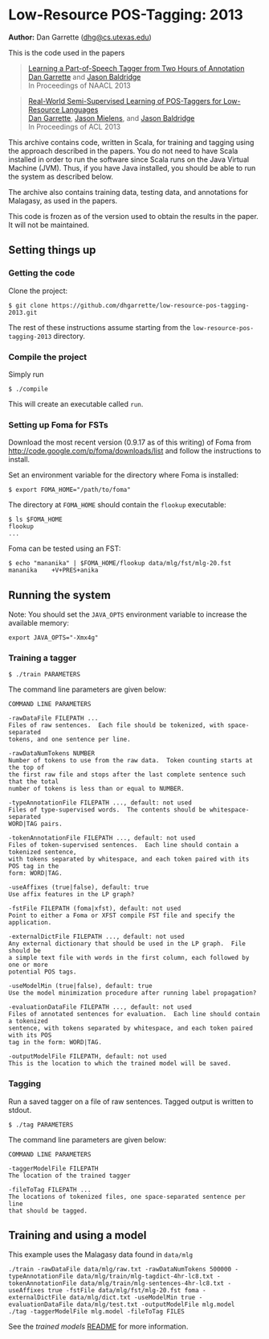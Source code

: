 [Dan Garrette]: http://cs.utexas.edu/~dhg
[Jason Baldridge]: http://www.jasonbaldridge.com
[Jason Mielens]: http://jason.mielens.com/


# Low-Resource POS-Tagging: 2013

**Author:** Dan Garrette (dhg@cs.utexas.edu)



This is the code used in the papers

> [Learning a Part-of-Speech Tagger from Two Hours of Annotation](http://www.cs.utexas.edu/users/dhg/papers/garrette_baldridge_naacl2013.pdf)  
> [Dan Garrette] and [Jason Baldridge]  
> In Proceedings of NAACL 2013  

> [Real-World Semi-Supervised Learning of POS-Taggers for Low-Resource Languages](http://www.cs.utexas.edu/users/dhg/papers/garrette_mielens_baldridge_acl2013.pdf)  
> [Dan Garrette], [Jason Mielens], and [Jason Baldridge]  
> In Proceedings of ACL 2013  


This archive contains code, written in Scala, for training and tagging using the approach described in the papers.
You do not need to have Scala installed in order to run the software since Scala runs on the Java Virtual Machine (JVM).
Thus, if you have Java installed, you should be able to run the system as described below.

The archive also contains training data, testing data, and annotations for Malagasy, as used in the papers.


This code is frozen as of the version used to obtain the results in the paper. It will not be maintained.


## Setting things up


### Getting the code

Clone the project:

    $ git clone https://github.com/dhgarrette/low-resource-pos-tagging-2013.git
    
    
The rest of these instructions assume starting from the `low-resource-pos-tagging-2013` directory.


### Compile the project

Simply run

    $ ./compile
    
This will create an executable called `run`.


### Setting up Foma for FSTs

Download the most recent version (0.9.17 as of this writing) of Foma from 
http://code.google.com/p/foma/downloads/list and follow the instructions to install.

Set an environment variable for the directory where Foma is installed:

    $ export FOMA_HOME="/path/to/foma"
    
The directory at `FOMA_HOME` should contain the `flookup` executable:

    $ ls $FOMA_HOME
    flookup
    ...

Foma can be tested using an FST:

    $ echo "mananika" | $FOMA_HOME/flookup data/mlg/fst/mlg-20.fst
    mananika    +V+PRES+anika


## Running the system

Note: You should set the `JAVA_OPTS` environment variable to increase the available memory:

    export JAVA_OPTS="-Xmx4g"
    
    
### Training a tagger

    $ ./train PARAMETERS
    
The command line parameters are given below:

    COMMAND LINE PARAMETERS
    
    -rawDataFile FILEPATH ...
    Files of raw sentences.  Each file should be tokenized, with space-separated
    tokens, and one sentence per line.

    -rawDataNumTokens NUMBER
    Number of tokens to use from the raw data.  Token counting starts at the top of
    the first raw file and stops after the last complete sentence such that the total
    number of tokens is less than or equal to NUMBER.

    -typeAnnotationFile FILEPATH ..., default: not used
    Files of type-supervised words.  The contents should be whitespace-separated 
    WORD|TAG pairs.

    -tokenAnnotationFile FILEPATH ..., default: not used
    Files of token-supervised sentences.  Each line should contain a tokenized sentence,
    with tokens separated by whitespace, and each token paired with its POS tag in the
    form: WORD|TAG.

    -useAffixes (true|false), default: true
    Use affix features in the LP graph?

    -fstFile FILEPATH (foma|xfst), default: not used
    Point to either a Foma or XFST compile FST file and specify the application.

    -externalDictFile FILEPATH ..., default: not used
    Any external dictionary that should be used in the LP graph.  File should be
    a simple text file with words in the first column, each followed by one or more
    potential POS tags.

    -useModelMin (true|false), default: true
    Use the model minimization procedure after running label propagation?

    -evaluationDataFile FILEPATH ..., default: not used
    Files of annotated sentences for evaluation.  Each line should contain a tokenized
    sentence, with tokens separated by whitespace, and each token paired with its POS
    tag in the form: WORD|TAG.

    -outputModelFile FILEPATH, default: not used
    This is the location to which the trained model will be saved.


### Tagging

Run a saved tagger on a file of raw sentences.
Tagged output is written to stdout.

    $ ./tag PARAMETERS
    
The command line parameters are given below:

    COMMAND LINE PARAMETERS
    
    -taggerModelFile FILEPATH
    The location of the trained tagger

    -fileToTag FILEPATH ...
    The locations of tokenized files, one space-separated sentence per line
    that should be tagged.


## Training and using a model 

This example uses the Malagasy data found in `data/mlg`

    ./train -rawDataFile data/mlg/raw.txt -rawDataNumTokens 500000 -typeAnnotationFile data/mlg/train/mlg-tagdict-4hr-lc8.txt -tokenAnnotationFile data/mlg/train/mlg-sentences-4hr-lc8.txt -useAffixes true -fstFile data/mlg/fst/mlg-20.fst foma -externalDictFile data/mlg/dict.txt -useModelMin true -evaluationDataFile data/mlg/test.txt -outputModelFile mlg.model
    ./tag -taggerModelFile mlg.model -fileToTag FILES

See the *trained models* [README](https://github.com/dhgarrette/low-resource-pos-tagging-2013/tree/master/data/trained_models) for more information.

